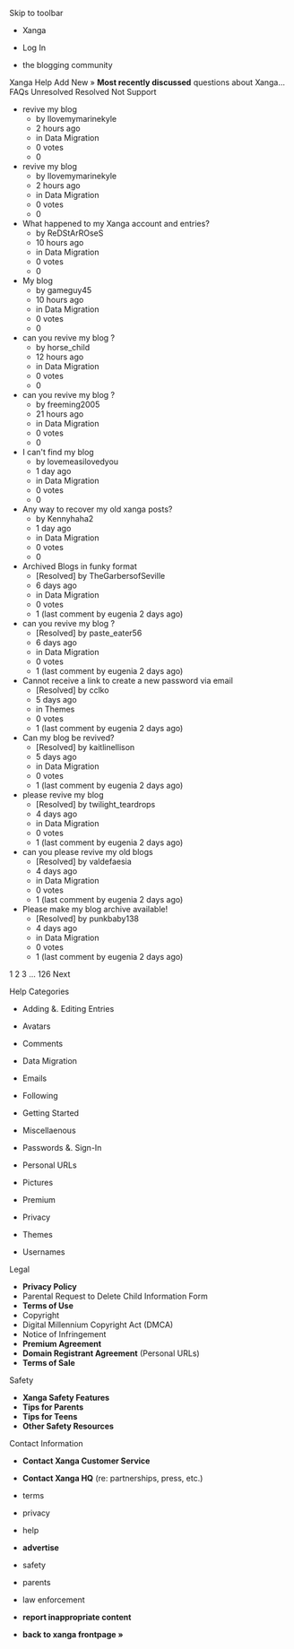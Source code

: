 Skip to toolbar

*   Xanga

*   Log In

*   the blogging community

Xanga Help Add New » **Most recently discussed** questions about Xanga… FAQs Unresolved Resolved Not Support

*   revive my blog
    *   by Ilovemymarinekyle
    *   2 hours ago
    *   in Data Migration
    *   0 votes
    *   0
*   revive my blog
    *   by Ilovemymarinekyle
    *   2 hours ago
    *   in Data Migration
    *   0 votes
    *   0
*   What happened to my Xanga account and entries?
    *   by ReDStArROseS
    *   10 hours ago
    *   in Data Migration
    *   0 votes
    *   0
*   My blog
    *   by gameguy45
    *   10 hours ago
    *   in Data Migration
    *   0 votes
    *   0
*   can you revive my blog ?
    *   by horse\_child
    *   12 hours ago
    *   in Data Migration
    *   0 votes
    *   0
*   can you revive my blog ?
    *   by freeming2005
    *   21 hours ago
    *   in Data Migration
    *   0 votes
    *   0
*   I can't find my blog
    *   by lovemeasilovedyou
    *   1 day ago
    *   in Data Migration
    *   0 votes
    *   0
*   Any way to recover my old xanga posts?
    *   by Kennyhaha2
    *   1 day ago
    *   in Data Migration
    *   0 votes
    *   0
*   Archived Blogs in funky format
    *   \[Resolved\] by TheGarbersofSeville
    *   6 days ago
    *   in Data Migration
    *   0 votes
    *   1 (last comment by eugenia 2 days ago)
*   can you revive my blog ?
    *   \[Resolved\] by paste\_eater56
    *   6 days ago
    *   in Data Migration
    *   0 votes
    *   1 (last comment by eugenia 2 days ago)
*   Cannot receive a link to create a new password via email
    *   \[Resolved\] by cclko
    *   5 days ago
    *   in Themes
    *   0 votes
    *   1 (last comment by eugenia 2 days ago)
*   Can my blog be revived?
    *   \[Resolved\] by kaitlinellison
    *   5 days ago
    *   in Data Migration
    *   0 votes
    *   1 (last comment by eugenia 2 days ago)
*   please revive my blog
    *   \[Resolved\] by twilight\_teardrops
    *   4 days ago
    *   in Data Migration
    *   0 votes
    *   1 (last comment by eugenia 2 days ago)
*   can you please revive my old blogs
    *   \[Resolved\] by valdefaesia
    *   4 days ago
    *   in Data Migration
    *   0 votes
    *   1 (last comment by eugenia 2 days ago)
*   Please make my blog archive available!
    *   \[Resolved\] by punkbaby138
    *   4 days ago
    *   in Data Migration
    *   0 votes
    *   1 (last comment by eugenia 2 days ago)

1 2 3 ... 126 Next

Help Categories

*   Adding &. Editing Entries
*   Avatars
*   Comments
*   Data Migration
*   Emails
*   Following
*   Getting Started
*   Miscellaenous

*   Passwords &. Sign-In
*   Personal URLs
*   Pictures
*   Premium
*   Privacy
*   Themes
*   Usernames

Legal

*   **Privacy Policy**
*   Parental Request to Delete Child Information Form
*   **Terms of Use**
*   Copyright
*   Digital Millennium Copyright Act (DMCA)
*   Notice of Infringement
*   **Premium Agreement**
*   **Domain Registrant Agreement** (Personal URLs)
*   **Terms of Sale**

Safety

*   **Xanga Safety Features**
*   **Tips for Parents**
*   **Tips for Teens**
*   **Other Safety Resources**

Contact Information

*   **Contact Xanga Customer Service**
*   **Contact Xanga HQ** (re: partnerships, press, etc.)

*   terms
*   privacy
*   help
*   **advertise**

*   safety
*   parents
*   law enforcement
*   **report inappropriate content**

*   **back to xanga frontpage »**